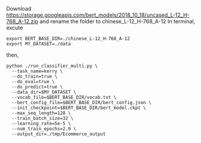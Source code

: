 
Download https://storage.googleapis.com/bert_models/2018_10_18/uncased_L-12_H-768_A-12.zip and rename the folder to chinese_L-12_H-768_A-12 
In terminal, excute
```shell
export BERT_BASE_DIR=./chinese_L-12_H-768_A-12
export MY_DATASET=./data
```
then,
```shell
python ./run_classifier_multi.py \
  --task_name=kerry \
  --do_train=true \
  --do_eval=true \
  --do_predict=true \
  --data_dir=$MY_DATASET \
  --vocab_file=$BERT_BASE_DIR/vocab.txt \
  --bert_config_file=$BERT_BASE_DIR/bert_config.json \
  --init_checkpoint=$BERT_BASE_DIR/bert_model.ckpt \
  --max_seq_length=128 \
  --train_batch_size=32 \
  --learning_rate=5e-5 \
  --num_train_epochs=2.0 \
  --output_dir=./tmp/Ecommerce_output
```

